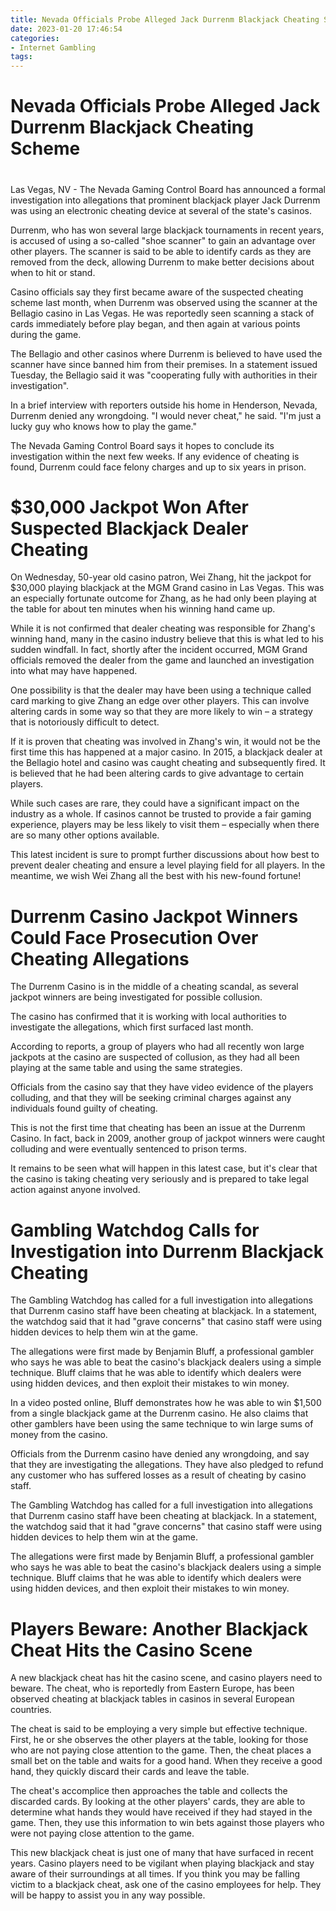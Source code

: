 ```yaml
---
title: Nevada Officials Probe Alleged Jack Durrenm Blackjack Cheating Scheme
date: 2023-01-20 17:46:54
categories:
- Internet Gambling
tags:
---
```



#  Nevada Officials Probe Alleged Jack Durrenm Blackjack Cheating Scheme

#

Las Vegas, NV - The Nevada Gaming Control Board has announced a formal investigation into allegations that prominent blackjack player Jack Durrenm was using an electronic cheating device at several of the state's casinos.

Durrenm, who has won several large blackjack tournaments in recent years, is accused of using a so-called "shoe scanner" to gain an advantage over other players. The scanner is said to be able to identify cards as they are removed from the deck, allowing Durrenm to make better decisions about when to hit or stand.

Casino officials say they first became aware of the suspected cheating scheme last month, when Durrenm was observed using the scanner at the Bellagio casino in Las Vegas. He was reportedly seen scanning a stack of cards immediately before play began, and then again at various points during the game.

The Bellagio and other casinos where Durrenm is believed to have used the scanner have since banned him from their premises. In a statement issued Tuesday, the Bellagio said it was "cooperating fully with authorities in their investigation".

In a brief interview with reporters outside his home in Henderson, Nevada, Durrenm denied any wrongdoing. "I would never cheat," he said. "I'm just a lucky guy who knows how to play the game."

The Nevada Gaming Control Board says it hopes to conclude its investigation within the next few weeks. If any evidence of cheating is found, Durrenm could face felony charges and up to six years in prison.

#  $30,000 Jackpot Won After Suspected Blackjack Dealer Cheating

On Wednesday, 50-year old casino patron, Wei Zhang, hit the jackpot for $30,000 playing blackjack at the MGM Grand casino in Las Vegas. This was an especially fortunate outcome for Zhang, as he had only been playing at the table for about ten minutes when his winning hand came up.

While it is not confirmed that dealer cheating was responsible for Zhang's winning hand, many in the casino industry believe that this is what led to his sudden windfall. In fact, shortly after the incident occurred, MGM Grand officials removed the dealer from the game and launched an investigation into what may have happened.

One possibility is that the dealer may have been using a technique called card marking to give Zhang an edge over other players. This can involve altering cards in some way so that they are more likely to win – a strategy that is notoriously difficult to detect.

If it is proven that cheating was involved in Zhang's win, it would not be the first time this has happened at a major casino. In 2015, a blackjack dealer at the Bellagio hotel and casino was caught cheating and subsequently fired. It is believed that he had been altering cards to give advantage to certain players.

While such cases are rare, they could have a significant impact on the industry as a whole. If casinos cannot be trusted to provide a fair gaming experience, players may be less likely to visit them – especially when there are so many other options available.

This latest incident is sure to prompt further discussions about how best to prevent dealer cheating and ensure a level playing field for all players. In the meantime, we wish Wei Zhang all the best with his new-found fortune!

#  Durrenm Casino Jackpot Winners Could Face Prosecution Over Cheating Allegations

The Durrenm Casino is in the middle of a cheating scandal, as several jackpot winners are being investigated for possible collusion.

The casino has confirmed that it is working with local authorities to investigate the allegations, which first surfaced last month.

According to reports, a group of players who had all recently won large jackpots at the casino are suspected of collusion, as they had all been playing at the same table and using the same strategies.

Officials from the casino say that they have video evidence of the players colluding, and that they will be seeking criminal charges against any individuals found guilty of cheating.

This is not the first time that cheating has been an issue at the Durrenm Casino. In fact, back in 2009, another group of jackpot winners were caught colluding and were eventually sentenced to prison terms.

It remains to be seen what will happen in this latest case, but it's clear that the casino is taking cheating very seriously and is prepared to take legal action against anyone involved.

#  Gambling Watchdog Calls for Investigation into Durrenm Blackjack Cheating

The Gambling Watchdog has called for a full investigation into allegations that Durrenm casino staff have been cheating at blackjack. In a statement, the watchdog said that it had "grave concerns" that casino staff were using hidden devices to help them win at the game.

The allegations were first made by Benjamin Bluff, a professional gambler who says he was able to beat the casino's blackjack dealers using a simple technique. Bluff claims that he was able to identify which dealers were using hidden devices, and then exploit their mistakes to win money.

In a video posted online, Bluff demonstrates how he was able to win $1,500 from a single blackjack game at the Durrenm casino. He also claims that other gamblers have been using the same technique to win large sums of money from the casino.

Officials from the Durrenm casino have denied any wrongdoing, and say that they are investigating the allegations. They have also pledged to refund any customer who has suffered losses as a result of cheating by casino staff.

The Gambling Watchdog has called for a full investigation into allegations that Durrenm casino staff have been cheating at blackjack. In a statement, the watchdog said that it had "grave concerns" that casino staff were using hidden devices to help them win at the game.

The allegations were first made by Benjamin Bluff, a professional gambler who says he was able to beat the casino's blackjack dealers using a simple technique. Bluff claims that he was able to identify which dealers were using hidden devices, and then exploit their mistakes to win money.

#  Players Beware: Another Blackjack Cheat Hits the Casino Scene

A new blackjack cheat has hit the casino scene, and casino players need to beware. The cheat, who is reportedly from Eastern Europe, has been observed cheating at blackjack tables in casinos in several European countries.

The cheat is said to be employing a very simple but effective technique. First, he or she observes the other players at the table, looking for those who are not paying close attention to the game. Then, the cheat places a small bet on the table and waits for a good hand. When they receive a good hand, they quickly discard their cards and leave the table.

The cheat's accomplice then approaches the table and collects the discarded cards. By looking at the other players' cards, they are able to determine what hands they would have received if they had stayed in the game. Then, they use this information to win bets against those players who were not paying close attention to the game.

This new blackjack cheat is just one of many that have surfaced in recent years. Casino players need to be vigilant when playing blackjack and stay aware of their surroundings at all times. If you think you may be falling victim to a blackjack cheat, ask one of the casino employees for help. They will be happy to assist you in any way possible.